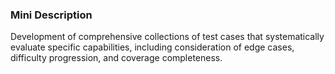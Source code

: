 ### Mini Description

Development of comprehensive collections of test cases that systematically evaluate specific capabilities, including consideration of edge cases, difficulty progression, and coverage completeness.
